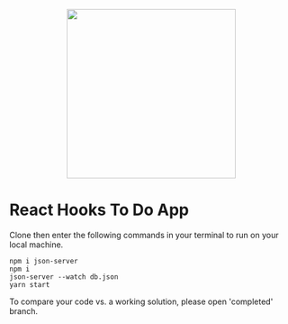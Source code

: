 <p align="center">
  <img width="auto" height="300" src="https://alduncanson.gallerycdn.vsassets.io/extensions/alduncanson/react-hooks-snippets/1.1.6/1564630918767/Microsoft.VisualStudio.Services.Icons.Default">
</p>

# React Hooks To Do App

Clone then enter the following commands in your terminal to run on your local machine.

```terminal
npm i json-server
npm i
json-server --watch db.json
yarn start

```

To compare your code vs. a working solution, please open 'completed' branch.
